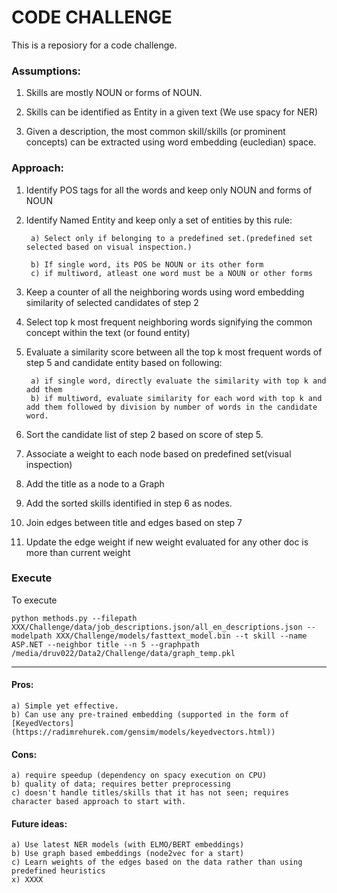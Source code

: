 # CODE CHALLENGE

This is a reposiory for a code challenge.

### Assumptions:    
1) Skills are mostly NOUN or forms of NOUN.
                        
2) Skills can be identified as Entity in a given text (We use spacy for NER)
                        
3) Given a description, the most common skill/skills (or prominent concepts) can be extracted using word embedding (eucledian) space.
        
### Approach:       
1) Identify POS tags for all the words and keep only NOUN and forms of NOUN
                        
2) Identify Named Entity and keep only a set of entities by this rule:
                            
        a) Select only if belonging to a predefined set.(predefined set selected based on visual inspection.)
                            
        b) If single word, its POS be NOUN or its other form
        c) if multiword, atleast one word must be a NOUN or other forms
                        
3) Keep a counter of all the neighboring words using word embedding similarity of selected candidates of step 2

4) Select top k most frequent neighboring words signifying the common concept within the text (or found entity)

5) Evaluate a similarity score between all the top k most frequent words of step 5 and candidate entity based on following:
        
        a) if single word, directly evaluate the similarity with top k and add them
        b) if multiword, evaluate similarity for each word with top k and add them followed by division by number of words in the candidate word.
                        
6) Sort the candidate list of step 2 based on score of step 5.

7) Associate a weight to each node based on predefined set(visual inspection)

8) Add the title as a node to a Graph
                
9) Add the sorted skills identified in step 6 as nodes.
                
10) Join edges between title and edges based on step 7
                
11) Update the edge weight if new weight evaluated for any other doc is more than current weight

### Execute

To execute

    python methods.py --filepath XXX/Challenge/data/job_descriptions.json/all_en_descriptions.json --modelpath XXX/Challenge/models/fasttext_model.bin --t skill --name ASP.NET --neighbor title --n 5 --graphpath /media/druv022/Data2/Challenge/data/graph_temp.pkl

***
#### Pros:

    a) Simple yet effective.
    b) Can use any pre-trained embedding (supported in the form of [KeyedVectors](https://radimrehurek.com/gensim/models/keyedvectors.html))
    
#### Cons:

    a) require speedup (dependency on spacy execution on CPU)
    b) quality of data; requires better preprocessing
    c) doesn't handle titles/skills that it has not seen; requires character based approach to start with.
    
#### Future ideas:

    a) Use latest NER models (with ELMO/BERT embeddings)
    b) Use graph based embeddings (node2vec for a start)
    c) Learn weights of the edges based on the data rather than using predefined heuristics
    x) XXXX
